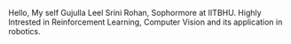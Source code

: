 Hello, My self Gujulla Leel Srini Rohan, Sophormore at IITBHU. Highly Intrested in Reinforcement Learning, Computer Vision and its application in robotics.
